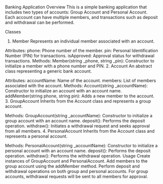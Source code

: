 Banking Application
Overview
This is a simple banking application that includes two types of accounts: Group Account and Personal Account. Each account can have multiple members, and transactions such as deposit and withdrawal can be performed.

Classes
1. Member
Represents an individual member associated with an account.

Attributes:
phone: Phone number of the member.
pin: Personal Identification Number (PIN) for transactions.
isApproved: Approval status for withdrawal transactions.
Methods:
Member(string _phone, string _pin): Constructor to initialize a member with a phone number and PIN.
2. Account
An abstract class representing a generic bank account.

Attributes:
accountName: Name of the account.
members: List of members associated with the account.
Methods:
Account(string _accountName): Constructor to initialize an account with an account name.
addMember(string phone, string pin): Adds a new member to the account.
3. GroupAccount
Inherits from the Account class and represents a group account.

Methods:
GroupAccount(string _accountName): Constructor to initialize a group account with an account name.
deposit(): Performs the deposit operation.
withdraw(): Initiates a withdrawal request and seeks approval from all members.
4. PersonalAccount
Inherits from the Account class and represents a personal account.

Methods:
PersonalAccount(string _accountName): Constructor to initialize a personal account with an account name.
deposit(): Performs the deposit operation.
withdraw(): Performs the withdrawal operation.
Usage
Create instances of GroupAccount and PersonalAccount.
Add members to the group account using the addMember method.
Perform deposit and withdrawal operations on both group and personal accounts.
For group accounts, withdrawal requests will be sent to all members for approval.
